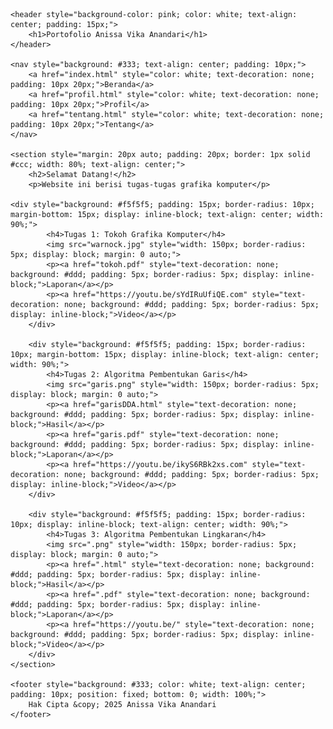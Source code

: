 <!DOCTYPE html>
<html>
<head>
    <title>Portofolio Anissa Vika Anandari</title>
</head>
<body>

    <header style="background-color: pink; color: white; text-align: center; padding: 15px;">
        <h1>Portofolio Anissa Vika Anandari</h1>
    </header>

    <nav style="background: #333; text-align: center; padding: 10px;">
        <a href="index.html" style="color: white; text-decoration: none; padding: 10px 20px;">Beranda</a>
        <a href="profil.html" style="color: white; text-decoration: none; padding: 10px 20px;">Profil</a>
        <a href="tentang.html" style="color: white; text-decoration: none; padding: 10px 20px;">Tentang</a>
    </nav>

    <section style="margin: 20px auto; padding: 20px; border: 1px solid #ccc; width: 80%; text-align: center;">
        <h2>Selamat Datang!</h2>
        <p>Website ini berisi tugas-tugas grafika komputer</p>
     	
	<div style="background: #f5f5f5; padding: 15px; border-radius: 10px; margin-bottom: 15px; display: inline-block; text-align: center; width: 90%;">
            <h4>Tugas 1: Tokoh Grafika Komputer</h4>
            <img src="warnock.jpg" style="width: 150px; border-radius: 5px; display: block; margin: 0 auto;">
            <p><a href="tokoh.pdf" style="text-decoration: none; background: #ddd; padding: 5px; border-radius: 5px; display: inline-block;">Laporan</a></p>
            <p><a href="https://youtu.be/sYdIRuUfiQE.com" style="text-decoration: none; background: #ddd; padding: 5px; border-radius: 5px; display: inline-block;">Video</a></p>
        </div>

        <div style="background: #f5f5f5; padding: 15px; border-radius: 10px; margin-bottom: 15px; display: inline-block; text-align: center; width: 90%;">
            <h4>Tugas 2: Algoritma Pembentukan Garis</h4>
            <img src="garis.png" style="width: 150px; border-radius: 5px; display: block; margin: 0 auto;">
            <p><a href="garisDDA.html" style="text-decoration: none; background: #ddd; padding: 5px; border-radius: 5px; display: inline-block;">Hasil</a></p>
            <p><a href="garis.pdf" style="text-decoration: none; background: #ddd; padding: 5px; border-radius: 5px; display: inline-block;">Laporan</a></p>
            <p><a href="https://youtu.be/ikyS6RBk2xs.com" style="text-decoration: none; background: #ddd; padding: 5px; border-radius: 5px; display: inline-block;">Video</a></p>
        </div>

        <div style="background: #f5f5f5; padding: 15px; border-radius: 10px; display: inline-block; text-align: center; width: 90%;">
            <h4>Tugas 3: Algoritma Pembentukan Lingkaran</h4>
            <img src=".png" style="width: 150px; border-radius: 5px; display: block; margin: 0 auto;">
            <p><a href=".html" style="text-decoration: none; background: #ddd; padding: 5px; border-radius: 5px; display: inline-block;">Hasil</a></p>
            <p><a href=".pdf" style="text-decoration: none; background: #ddd; padding: 5px; border-radius: 5px; display: inline-block;">Laporan</a></p>
            <p><a href="https://youtu.be/" style="text-decoration: none; background: #ddd; padding: 5px; border-radius: 5px; display: inline-block;">Video</a></p>
        </div>
    </section>

    <footer style="background: #333; color: white; text-align: center; padding: 10px; position: fixed; bottom: 0; width: 100%;">
        Hak Cipta &copy; 2025 Anissa Vika Anandari
    </footer>

</body>
</html>
